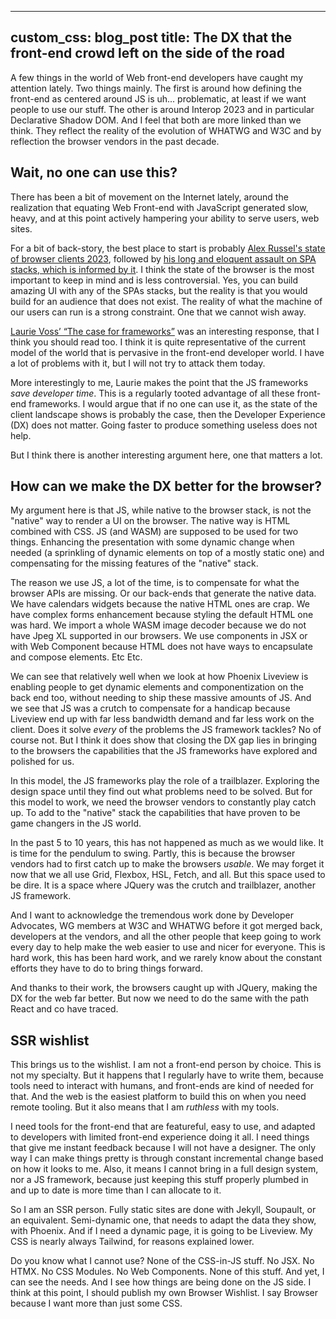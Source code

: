 


---
custom_css: blog_post
title: The DX that the front-end crowd left on the side of the road
---
A few things in the world of Web front-end developers have caught my attention lately. Two things mainly. The first is around how defining the front-end as centered around JS is uh... problematic, at least if we want people to use our stuff. The other is around Interop 2023 and in particular Declarative Shadow DOM. And I feel that both are more linked than we think. They reflect the reality of the evolution of WHATWG and W3C and by reflection the browser vendors in the past decade.
<!--more--> 

## Wait, no one can use this?

There has been a bit of movement on the Internet lately, around the realization that equating Web Front-end with JavaScript generated slow, heavy, and at this point actively hampering your ability to serve users, web sites.

For a bit of back-story, the best place to start is probably [Alex Russel's state of browser clients 2023](https://infrequently.org/2022/12/performance-baseline-2023/), followed by [his long and eloquent assault on SPA stacks, which is informed by it](https://infrequently.org/2023/02/the-market-for-lemons/). I think the state of the browser is the most important to keep in mind and is less controversial. Yes, you can build amazing UI with any of the SPAs stacks, but the reality is that you would build for an audience that does not exist. The reality of what the machine of our users can run is a strong constraint. One that we cannot wish away.

[Laurie Voss’ “The case for frameworks”](https://seldo.com/posts/the_case_for_frameworks) was an interesting response, that I think you should read too. I think it is quite representative of the current model of the world that is pervasive in the front-end developer world. I have a lot of problems with it, but I will not try to attack them today.

More interestingly to me, Laurie makes the point that the JS frameworks _save developer time_. This is a regularly tooted advantage of all these front-end frameworks. I would argue that if no one can use it, as the state of the client landscape shows is probably the case, then the Developer Experience (DX) does not matter. Going faster to produce something useless does not help.

But I think there is another interesting argument here, one that matters a lot.

## How can we make the DX better for the browser? 

My argument here is that JS, while native to the browser stack, is not the "native" way to render a UI on the browser. The native way is HTML combined with CSS. JS (and WASM) are supposed to be used for two things. Enhancing the presentation with some dynamic change when needed (a sprinkling of dynamic elements on top of a mostly static one) and compensating for the missing features of the "native" stack.

The reason we use JS, a lot of the time, is to compensate for what the browser APIs are missing. Or our back-ends that generate the native data. We have calendars widgets because the native HTML ones are crap. We have complex forms enhancement because styling the default HTML one was hard. We import a whole WASM image decoder because we do not have Jpeg XL supported in our browsers. We use components in JSX or with Web Component because HTML does not have ways to encapsulate and compose elements. Etc Etc.

We can see that relatively well when we look at how Phoenix Liveview is enabling people to get dynamic elements and componentization on the back end too, without needing to ship these massive amounts of JS. And we see that JS was a crutch to compensate for a handicap because Liveview end up with far less bandwidth demand and far less work on the client. Does it solve _every_ of the problems the JS framework tackles? No of course not. But I think it does show that closing the DX gap lies in bringing to the browsers the capabilities that the JS frameworks have explored and polished for us.

In this model, the JS frameworks play the role of a trailblazer. Exploring the design space until they find out what problems need to be solved. But for this model to work, we need the browser vendors to constantly play catch up. To add to the "native" stack the capabilities that have proven to be game changers in the JS world.

In the past 5 to 10 years, this has not happened as much as we would like. It is time for the pendulum to swing. Partly, this is because the browser vendors had to first catch up to make the browsers _usable_. We may forget it now that we all use Grid, Flexbox, HSL, Fetch, and all. But this space used to be dire. It is a space where JQuery was the crutch and trailblazer, another JS framework.

And I want to acknowledge the tremendous work done by Developer Advocates, WG members at W3C and WHATWG before it got merged back, developers at the vendors, and all the other people that keep going to work every day to help make the web easier to use and nicer for everyone. This is hard work, this has been hard work, and we rarely know about the constant efforts they have to do to bring things forward.

And thanks to their work, the browsers caught up with JQuery, making the DX for the web far better. But now we need to do the same with the path React and co have traced.

## SSR wishlist

This brings us to the wishlist. I am not a front-end person by choice. This is not my specialty. But it happens that I regularly have to write them, because tools need to interact with humans, and front-ends are kind of needed for that. And the web is the easiest platform to build this on when you need remote tooling. But it also means that I am _ruthless_ with my tools.

I need tools for the front-end that are featureful, easy to use, and adapted to developers with limited front-end experience doing it all. I need things that give me instant feedback because I will not have a designer. The only way I can make things pretty is through constant incremental change based on how it looks to me. Also, it means I cannot bring in a full design system, nor a JS framework, because just keeping this stuff properly plumbed in and up to date is more time than I can allocate to it.

So I am an SSR person. Fully static sites are done with Jekyll, Soupault, or an equivalent. Semi-dynamic one, that needs to adapt the data they show, with Phoenix. And if I need a dynamic page, it is going to be Liveview. My CSS is nearly always Tailwind, for reasons explained lower.

Do you know what I cannot use? None of the CSS-in-JS stuff. No JSX. No HTMX. No CSS Modules. No Web Components. None of this stuff. And yet, I can see the needs. And I see how things are being done on the JS side. I think at this point, I should publish my own Browser Wishlist. I say Browser because I want more than just some CSS.
